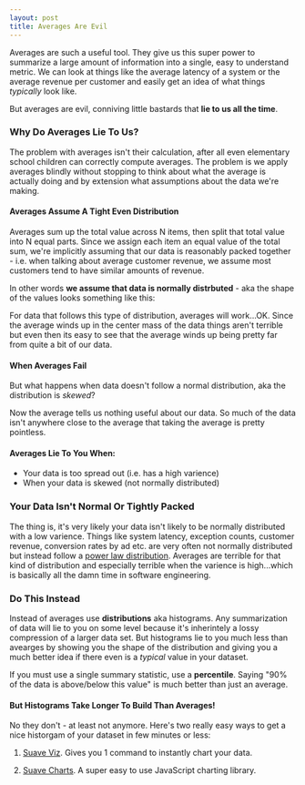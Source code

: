 ```yaml
---
layout: post
title: Averages Are Evil 
---
```


Averages are such a useful tool. They give us this super power to summarize a large amount of information into a single, easy to understand metric. We can look at things like the average latency of a system or the average revenue per customer and easily get an idea of what things *typically* look like.

But averages are evil, conniving little bastards that **lie to us all the time**.

### Why Do Averages Lie To Us?

The problem with averages isn't their calculation, after all even elementary school children can correctly compute averages. The problem is we apply averages blindly without stopping to think about what the average is actually doing and by extension what assumptions about the data we're making. 


#### Averages Assume A Tight Even Distribution
Averages sum up the total value across N items, then split that total value into N equal parts. Since we assign each item an equal value of the total sum, we're implicitly assuming that our data is reasonably packed together - i.e. when talking about average customer revenue, we assume most customers tend to have similar amounts of revenue. 

In other words **we assume that data is normally distrbuted** - aka the shape of the values looks something like this: 


<div id="normalDistribution"></div>
<strong style="display: block; text-align: center;" id="normalAverage"></strong>

For data that follows this type of distribution, averages will work...OK. Since the average winds up in the center mass of the data things aren't terrible but even then its easy to see that the average winds up being pretty far from quite a bit of our data. 

#### When Averages Fail

But what happens when data doesn't follow a normal distribution, aka the distribution is *skewed*?

<div id="skewedDistribution"></div>
<strong style="display: block; text-align: center;" id="skewedAverage"></strong>

Now the average tells us nothing useful about our data. So much of the data isn't anywhere close to the average that taking the average is pretty pointless.

#### Averages Lie To You When:

- Your data is too spread out (i.e. has a high varience)
- When your data is skewed (not normally distributed)

### Your Data Isn't Normal Or Tightly Packed

The thing is, it's very likely your data isn't likely to be normally distributed with a low varience. Things like system latency, exception counts, customer revenue, conversion rates by ad etc. are very often not normally distributed but instead follow a [power law distribution](https://en.wikipedia.org/wiki/Power_law). Averages are terrible for that kind of distribution and especially terrible when the varience is high...which is basically all the damn time in software
engineering. 

### Do This Instead

Instead of averages use **distributions** aka histograms. Any summarization of data will lie to you on some level because it's inherintely a lossy compression of a larger data set. But histograms lie to you much less than avearges by showing you the shape of the distribution and giving you a much better idea if there even is a *typical* value in your dataset.

If you must use a single summary statistic, use a **percentile**. Saying "90% of the data is above/below this value" is much better than just an average. 

#### But Histograms Take Longer To Build Than Averages!

No they don't - at least not anymore. Here's two really easy ways to get a nice historgam of your dataset in few minutes or less:

1. [Suave Viz](http://github.com/jcarver989/suave-viz). Gives you 1 command to instantly chart your data.

2. [Suave Charts](http://suavecharts.com). A super easy to use JavaScript charting library. 


<script>
function average(values, elm) {
  var avg = 0
  values.forEach(function(v) {
    avg += v
  })

  avg = (avg / values.length).toFixed(2)
  elm.innerText = "average: " + avg
}
</script>

<script>
var chart = new Suave.Histogram("#normalDistribution", { domain: [-10, 10] })

var values = []
for (var i = 0; i < 1000; i++) {
  // generate a bell curve
  var random = Math.random() + 
  Math.random() + 
  Math.random() + 
  Math.random() + 
  Math.random() + 
  Math.random()
  values.push(Math.round((random - 3) / 3 * 10))
}

  // Draw the chart
chart.draw({
  values: values,
})


average(values, document.querySelector("#normalAverage"))
</script>

<script>
var chart = new Suave.Histogram("#skewedDistribution")

var values = []
for (var i = 0; i < 1000; i++) {
  // generate a bell curve
  var random = Math.random() 
  values.push(random * i / 10)
}

  // Draw the chart
chart.draw({
  values: values,
})


average(values, document.querySelector("#skewedAverage"))
</script>

